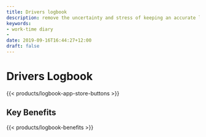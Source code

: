 ```yaml
---
title: Drivers logbook
description: remove the uncertainty and stress of keeping an accurate logbook and ensure your compliance in real-time
keywords:
- work-time diary
- 
date: 2019-09-16T16:44:27+12:00
draft: false
---
```


# Drivers Logbook

{{< products/logbook-app-store-buttons >}}

## Key Benefits

{{< products/logbook-benefits >}}



 